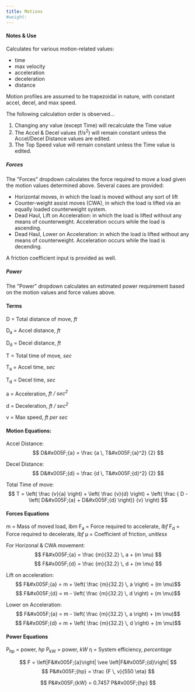 ```yaml
---
title: Motions
#weight:
---
```


#### Notes & Use

Calculates for various motion-related values:

* time
* max velocity
* acceleration
* deceleration
* distance

Motion profiles are assumed to be trapezoidal in nature, with constant accel, decel, and max speed.

The following calculation order is observed...

1. Changing any value (except Time) will recalculate the Time value
2. The Accel & Decel values (f/s<sup>2</sup>) will remain constant unless the Accel/Decel Distance values are edited.
3. The Top Speed value will remain constant unless the Time value is edited.

##### Forces

The "Forces" dropdown calculates the force required to move a load given the motion values determined above.  Several cases are provided:

* Horizontal moves, in which the load is moved without any sort of lift
* Counter-weight assist moves (CWA), in which the load is lifted via an equally loaded counterweight system.
* Dead Haul, Lift on Acceleration: in which the load is lifted without any means of counterweight.  Acceleration occurs while the load is ascending.
* Dead Haul, Lower on Acceleration: in which the load is lifted without any means of counterweight.  Acceleration occurs while the load is decending.

A friction coefficient input is provided as well.

##### Power

The "Power" dropdown calculates an estimated power requirement based on the motion values and force values above.

#### Terms

D = Total distance of move, *ft*

D<sub>a</sub> = Accel distance, *ft*

D<sub>d</sub> = Decel distance, *ft*

T = Total time of move, *sec*

T<sub>a</sub> = Accel time, *sec*

T<sub>d</sub> = Decel time, *sec*

a = Acceleration, *ft / sec<sup>2</sup>*

d = Deceleration, *ft / sec<sup>2</sup>*

v = Max speed, *ft per sec*

#### Motion Equations:

Accel Distance:
$$ D&#x005F;{a} = \frac {a \, T&#x005F;{a}^2} {2} $$

Decel Distance:
$$ D&#x005F;{d} = \frac {d \, T&#x005F;{d}^2} {2} $$

Total Time of move:
$$ T = \left( \frac {v}{a} \right) +
       \left( \frac {v}{d} \right) +
       \left( 
        \frac { D - \left( D&#x005F;{a} + D&#x005F;{d} \right)}
              {v}
       \right)
$$

#### Forces Equations

m = Mass of moved load, *lbm*
F<sub>a</sub> = Force required to accelerate, *lbf*
F<sub>d</sub> = Force required to decelerate, *lbf*
&mu; = Coefficient of friction, *unitless*

For Horizonal & CWA movement:
$$ F&#x005F;{a} = \frac {m}{32.2} \, a + (m \mu) $$
$$ F&#x005F;{d} = \frac {m}{32.2} \, d + (m \mu) $$

Lift on acceleration:
$$ F&#x005F;{a} = m + \left( \frac {m}{32.2} \, a \right) + (m \mu)$$
$$ F&#x005F;{d} = m - \left( \frac {m}{32.2} \, d \right) + (m \mu)$$

Lower on Acceleration:
$$ F&#x005F;{a} = m - \left( \frac {m}{32.2} \, a \right) + (m \mu)$$
$$ F&#x005F;{d} = m + \left( \frac {m}{32.2} \, d \right) + (m \mu)$$

#### Power Equations

P<sub>hp</sub> = power, *hp*
P<sub>kW</sub> = power, *kW*
&eta; = System efficiency, *percentage*

$$ F = \left|F&#x005F;{a}\right| \vee \left|F&#x005F;{d}\right| $$
$$ P&#x005F;{hp} = \frac {F \, v}{550 \eta} $$

$$ P&#x005F;{kW} = 0.7457 P&#x005F;{hp} $$